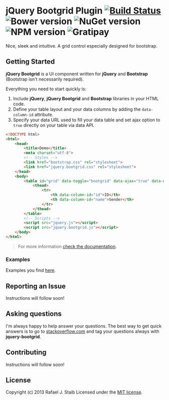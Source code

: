 ﻿jQuery Bootgrid Plugin [![Build Status](http://img.shields.io/travis/rstaib/jquery-bootgrid/master.svg?style=flat-square)](https://travis-ci.org/rstaib/jquery-bootgrid) ![Bower version](http://img.shields.io/bower/v/jquery.bootgrid.svg?style=flat-square) ![NuGet version](http://img.shields.io/nuget/v/jquery.bootgrid.svg?style=flat-square) ![NPM version](http://img.shields.io/npm/v/jquery-bootgrid.svg?style=flat-square) ![Gratipay](http://img.shields.io/gratipay/RafaelStaib.svg)
============

Nice, sleek and intuitive. A grid control especially designed for bootstrap.

## Getting Started

**jQuery Bootgrid** is a UI component written for **jQuery** and **Bootstrap** (Bootstrap isn't necessarily required).

Everything you need to start quickly is:

1. Include **jQuery**, **jQuery Bootgrid** and **Bootstrap** libraries in your HTML code.
2. Define your table layout and your data columns by adding the `data-column-id` attribute.
3. Specify your data URL used to fill your data table and set ajax option to `true` directly on your table via data API.

```html
<!DOCTYPE html>
<html>
    <head>
        <title>Demo</title>
        <meta charset="utf-8">
        <!-- Styles -->
        <link href="bootstrap.css" rel="stylesheet">
        <link href="jquery.bootgrid.css" rel="stylesheet">
    </head>
    <body>
        <table id="grid" data-toggle="bootgrid" data-ajax="true" data-url="/api/data/basic" class="table table-condensed table-hover table-striped">
            <thead>
                <tr>
                    <th data-column-id="id">ID</th>
                    <th data-column-id="name">Sender</th>
                </tr>
            </thead>
        </table>
        <!-- Scripts -->
        <script src="jquery.js"></script> 
        <script src="jquery.bootgrid.js"></script>
    </body>
</html>
```

> For more information [check the documentation](http://www.jquery-bootgrid.com/Documentation).

### Examples

Examples you find [here](http://www.jquery-bootgrid.com/Examples).

## Reporting an Issue

Instructions will follow soon!

## Asking questions

I'm always happy to help answer your questions. The best way to get quick answers is to go to [stackoverflow.com](http://stackoverflow.com) and tag your questions always with **jquery-bootgrid**.

## Contributing

Instructions will follow soon!

## License

Copyright (c) 2013 Rafael J. Staib Licensed under the [MIT license](https://github.com/rstaib/jquery-bootgrid/blob/master/LICENSE.txt).
